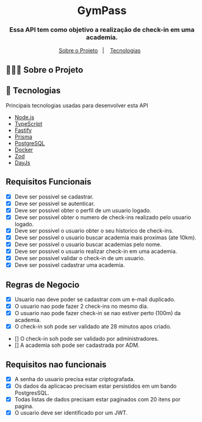
<h1 align="center">
  GymPass
</h1>

<h3 align="center">
  Essa API tem como objetivo a realização de check-in em uma academia.
</h3>

<p align="center">
  <a href="#-sobre-o-projeto">Sobre o Projeto</a>&nbsp;&nbsp;&nbsp;|&nbsp;&nbsp;&nbsp;
  <a href="#-tecnologias">Tecnologias</a>&nbsp;&nbsp;&nbsp;
</p>

## 👨🏻‍💻 Sobre o Projeto 

## 🚀 Tecnologias

Principais tecnologias usadas para desenvolver esta API

- [Node.js](https://nodejs.org/en/)
- [TypeScript](https://www.typescriptlang.org/)
- [Fastify](https://www.fastify.io/)
- [Prisma](https://www.prisma.io/)
- [PostgreSQL](https://www.postgresql.org/)
- [Docker](https://www.docker.com/)
- [Zod](https://github.com/colinhacks/zod)
- [DayJs](https://day.js.org/)

## Requisitos Funcionais

- [x] Deve ser possivel se cadastrar.
- [x] Deve ser possivel se autenticar.
- [x] Deve ser possivel obter o perfil de um usuario logado.
- [x] Deve ser possivel obter o numero de check-ins realizado pelo usuario logado.
- [x] Deve ser possivel o usuario obter o seu historico de check-ins.
- [x] Deve ser possivel o usuario buscar academia mais proximas (ate 10km).
- [x] Deve ser possivel o usuario buscar academias pelo nome.
- [x] Deve ser possivel o usuario realizar check-in em uma academia.
- [x] Deve ser possivel validar o check-in de um usuario.
- [x] Deve ser possivel cadastrar uma academia.

## Regras de Negocio

- [x] Usuario nao deve poder se cadastrar com um e-mail duplicado.
- [x] O usuario nao pode fazer 2 check-ins no mesmo dia.
- [x] O usuario nao pode fazer check-in se nao estiver perto (100m) da academia.
- [x] O check-in soh pode ser validado ate 28 minutos apos criado.
- [] O check-in soh pode ser validado por administradores.
- [] A academia soh pode ser cadastrada por ADM.

## Requisitos nao funcionais

- [x] A senha do usuario precisa estar criptografada.
- [x] Os dados da aplicacao precisam estar persistidos em um bando PostgresSQL.
- [x] Todas listas de dados precisam estar paginados com 20 itens por pagina.
- [x] O usuario deve ser identificado por um JWT.
